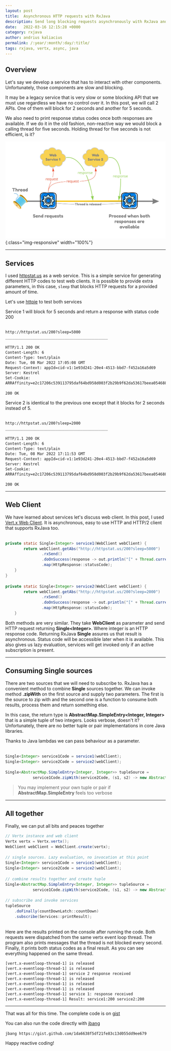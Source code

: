 ```yaml
---
layout: post 
title:  Asynchronous HTTP requests with RxJava
description: Send long blocking requests asynchronously with RxJava and Vertx
date:   2022-03-16 12:15:28 +0000 
category: rxjava
author: andrius kaliacius
permalink: /:year/:month/:day/:title/
tags: rxjava, vertx, async, java
---
```


## Overview

Let's say we develop a service that has to interact with other components. Unfortunately, those components are
slow and blocking.

It may be a legacy service that is very slow or some blocking API that we must use regardless we have no control 
over it. In this post, we will call 2 APIs. One of them will block for 2 seconds and another for 5 seconds. 

We also need to print
response status codes once both responses are available. If we do it in the old fashion, non-reactive way we 
would block a calling
thread for five seconds. Holding thread for five seconds is not efficient, is it?

![event](/assets/img/2022-03/requests.jpg){:class="img-responsive" width="100%"}



---
## Services

I used [httpstat.us](http://httpstat.us/) as a web service. This is a simple service for generating different 
HTTP codes to test web clients.
It is possible to provide extra parameters, in this case,
`sleep` that blocks HTTP requests for a provided amount of time.

Let's use [httpie](https://httpie.io/) to test both services 

Service 1 will block for 5 seconds and return a response with status code 200

```

http://httpstat.us/200?sleep=5000
_____________________________________________

HTTP/1.1 200 OK
Content-Length: 6
Content-Type: text/plain
Date: Tue, 08 Mar 2022 17:05:08 GMT
Request-Context: appId=cid-v1:1e93d241-20e4-4513-bbd7-f452a16a5d69
Server: Kestrel
Set-Cookie: ARRAffinity=e2c17206c539113795daf64bd958d003f2b29b9f62da53617beea05468875ba5;Path=/;HttpOnly;Domain=httpstat.us

200 OK

```

Service 2 is identical to the previous one except that it blocks for 2 seconds instead of 5.

```

http://httpstat.us/200?sleep=2000
_____________________________________________

HTTP/1.1 200 OK
Content-Length: 6
Content-Type: text/plain
Date: Tue, 08 Mar 2022 17:11:53 GMT
Request-Context: appId=cid-v1:1e93d241-20e4-4513-bbd7-f452a16a5d69
Server: Kestrel
Set-Cookie: ARRAffinity=e2c17206c539113795daf64bd958d003f2b29b9f62da53617beea05468875ba5;Path=/;HttpOnly;Domain=httpstat.us

200 OK

```



---
## Web Client

We have learned about services let's discuss web client. In this post, 
I used [Vert.x Web Client](https://vertx.io/docs/vertx-web-client/java/). It is asynchronous, 
easy to use HTTP and HTTP/2
client that supports RxJava too.

```java

private static Single<Integer> service1(WebClient webClient) {
        return webClient.getAbs("http://httpstat.us/200?sleep=5000")
                .rxSend()
                .doOnSuccess(response -> out.println("[" + Thread.currentThread().getName() + "] service 1: response received"))
                .map(HttpResponse::statusCode);
    }
}

private static Single<Integer> service2(WebClient webClient) {
        return webClient.getAbs("http://httpstat.us/200?sleep=2000")
                .rxSend()
                .doOnSuccess(response -> out.println("[" + Thread.currentThread().getName() + "] service 2 response received"))
                .map(HttpResponse::statusCode);
    }

```

Both methods are very similar. They take **WebClient** as parameter and send HTTP request 
returning **Single\<Integer\>**.
Where integer is an HTTP response code. Returning RxJava **Single** assures us that result is asynchronous. 
Status code will be
accessible later when it is available. This also gives us lazy evaluation, services will 
get invoked only if an active
subscription is present.

---
## Consuming Single sources

There are two sources that we will need to subscribe to. RxJava has a convenient method to combine
**Single** sources together. We can invoke method **.zipWith** on the first source and supply two 
parameters. The first is the source
to zip with and the second one is a function to consume both results, process them and return something else.

In this case, the return type is 
**AbstractMap.SimpleEntry\<Integer, Integer\>** that is a simple tuple of two integers. Looks verbose, doesn't it? 
Unfortunately, there are no better tuple or pair implementations in core Java libraries.

Thanks to Java lambdas we can pass behaviour as a parameter.

```java

Single<Integer> service1Code = service1(webClient);
Single<Integer> service2Code = service2(webClient);

Single<AbstractMap.SimpleEntry<Integer, Integer>> tupleSource = 
            service1Code.zipWith(service2Code, (s1, s2) -> new AbstractMap.SimpleEntry<>(s1, s2));

```

> You may implement your own tuple or pair if **AbstractMap.SimpleEntry** feels too verbose

---

## All together

Finally, we can put all bits and peaces together

```java
// Vertx instance and web client
Vertx vertx = Vertx.vertx();
WebClient webClient = WebClient.create(vertx);

// single sources. Lazy evaluation, no invocation at this point
Single<Integer> service1Code = service1(webClient);
Single<Integer> service2Code = service2(webClient);

// combine results together and create tuple
Single<AbstractMap.SimpleEntry<Integer, Integer>> tupleSource =
            service1Code.zipWith(service2Code, (s1, s2) -> new AbstractMap.SimpleEntry<>(s1, s2));

// subscribe and invoke services
tupleSource
    .doFinally(countDownLatch::countDown)
    .subscribe(Services::printResult);
    
```
Here are the results printed on the console after running the code. Both requests
were dispatched from the same vertx event loop thread.
The program also prints messages that the thread is not blocked every second. Finally, it prints both status 
codes as a final result. As you can see everything happened on the same thread.

```
[vert.x-eventloop-thread-1] is released
[vert.x-eventloop-thread-1] is released
[vert.x-eventloop-thread-1] service 2 response received
[vert.x-eventloop-thread-1] is released
[vert.x-eventloop-thread-1] is released
[vert.x-eventloop-thread-1] is released
[vert.x-eventloop-thread-1] service 1: response received
[vert.x-eventloop-thread-1] Result: service1:200 service2:200
```

---
That was all for this time. The complete code is on [gist](https://gist.github.com/akaliacius/1da6638f5df21fe83c13d055dd9ee679)

You can also run the code directly with [jbang](https://www.jbang.dev/)

`jbang https://gist.github.com/1da6638f5df21fe83c13d055dd9ee679`

Happy reactive coding!

